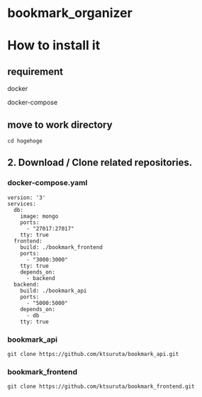 # bookmark_organizer

# How to install it
## requirement
docker

docker-compose

## move to work directory
```
cd hogehoge
```

## 2. Download / Clone related repositories.
### docker-compose.yaml
```
version: '3'
services:
  db:
    image: mongo
    ports:
      - "27017:27017"
    tty: true
  frontend:
    build: ./bookmark_frontend
    ports:
      - "3000:3000"
    tty: true
    depends_on:
      - backend
  backend:
    build: ./bookmark_api
    ports:
      - "5000:5000"
    depends_on:
      - db
    tty: true
```

### bookmark_api
```
git clone https://github.com/ktsuruta/bookmark_api.git
```

### bookmark_frontend
```
git clone https://github.com/ktsuruta/bookmark_frontend.git
```

### 
